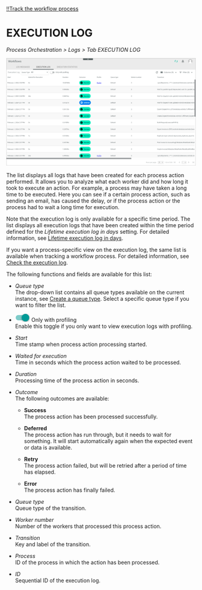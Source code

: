 [!!Track the workflow process](../Operation/09_TrackWorkflowProcess.md)

# EXECUTION LOG

*Process Orchestration > Logs > Tab EXECUTION LOG*

![Execution log](../../Assets/Screenshots/ActindoWorkFlow/Logs/ExecutionLog.png "[Execution log]")

The list displays all logs that have been created for each process action performed. It allows you to analyze what each worker did and how long it took to execute an action. For example, a process may have taken a long time to be executed. Here you can see if a certain process action, such as sending an email, has caused the delay, or if the process action or the process had to wait a long time for execution.

Note that the execution log is only available for a specific time period. The list displays all execution logs that have been created within the time period defined for the *Lifetime execution log in days* setting. For detailed information, see [Lifetime execution log in days](./07a_Settings.md#lifetime-execution-log-in-days).  

If you want a process-specific view on the execution log, the same list is available when tracking a workflow process. For detailed information, see [Check the execution log](../Operation/09_TrackWorkflowProcess.md#check-the-execution-log).

The following functions and fields are available for this list:

- *Queue type*   
   The drop-down list contains all queue types available on the current instance, see [Create a queue type](../Integration/01_ConfigureQueueTypes.md#create-a-queue-type). Select a specific queue type if you want to filter the list. 

- ![Only with profiling](../../Assets/Icons/Toggle.png "[Only with profiling]") Only with profiling   
    Enable this toggle if you only want to view execution logs with profiling. <!---Noch nicht da:For detailed information, see [Profile](06d_Profile.md).-->

- *Start*   
   Time stamp when process action processing started.

- *Waited for execution*   
   Time in seconds which the process action waited to be processed.

- *Duration*    
   Processing time of the process action in seconds.

- *Outcome*    
   The following outcomes are available:

   - **Success**   
    The process action has been processed successfully.   

   - **Deferred**   
    The process action has run through, but it needs to wait for something. It will start automatically again when the expected event or data is available.  

   - **Retry**    
    The process action failed, but will be retried after a period of time has elapsed. 

   - **Error**   
    The process action has finally failed.
<!---zurzeit noch nicht aktiv
- *Profile*   
    Click the *Profile* link that was created for the action.   
    The run report is displayed in a new browser window. For detailed information, see [Profile](06d_Profile.md).-->

- *Queue type*   
   Queue type of the transition.

- *Worker number*   
   Number of the workers that processed this process action.
 
- *Transition*   
   Key and label of the transition.

- *Process*   
   ID of the process in which the action has been processed. <!--- Hallo Julian, Spalte ist leer, was sollte hier angezeigt werden? -->   
   
- *ID*   
   Sequential ID of the execution log.